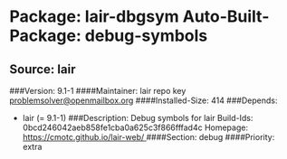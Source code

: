 Package: lair-dbgsym
Auto-Built-Package: debug-symbols 
============= 

Source: lair 
------------- 

###Version: 9.1-1
####Maintainer: lair repo key problemsolver@openmailbox.org
####Installed-Size: 414
###Depends:
  * lair (= 9.1-1)
###Description:
 Debug symbols for lair
Build-Ids: 0bcd246042aeb858fe1cba0a625c3f866fffad4c
Homepage:[ https://cmotc.github.io/lair-web/ ](https://cmotc.github.io/lair-web/)
####Section: debug
####Priority: extra
